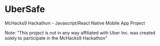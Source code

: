 # UberSafe
McHacks9 Hackathon - Javascript/React Native Mobile App Project

Note: "This project is not in any way affiliated with Uber Inc. was created solely to participate in the McHacks9 Hackathon"
